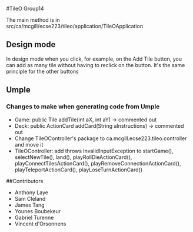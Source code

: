 #TileO 
Group14

The main method is in src/ca/mcgill/ecse223/tileo/application/TileOApplication

## Design mode
In design mode when you click, for example, on the Add Tile button, you can add as many tile without having to reclick on the button.
It's the same principle for the other buttons

## Umple
### Changes to make when generating code from Umple
- Game: public Tile addTile(int aX, int aY) -> commented out
- Deck: public ActionCard addCard(String aInstructions) -> commented out
- Change TileOController's package to ca.mcgill.ecse223.tileo.controller and move it
- TileOController: add throws InvalidInputException to startGame(), 
  selectNewTile(), land(), playRollDieActionCard(), playConnectTilesActionCard(),
  playRemoveConnectionActionCard(), playTeleportActionCard(), playLoseTurnActionCard()

##Contributors
- Anthony Laye
- Sam Cleland
- James Tang
- Younes Boubekeur
- Gabriel Turenne
- Vincent d'Orsonnens
